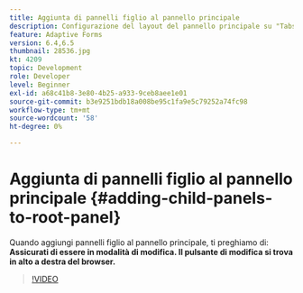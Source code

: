 ```yaml
---
title: Aggiunta di pannelli figlio al pannello principale
description: Configurazione del layout del pannello principale su "Tabs on Left" e aggiunta di pannelli figlio al pannello principale.
feature: Adaptive Forms
version: 6.4,6.5
thumbnail: 28536.jpg
kt: 4209
topic: Development
role: Developer
level: Beginner
exl-id: a68c41b8-3e80-4b25-a933-9ceb8aee1e01
source-git-commit: b3e9251bdb18a008be95c1fa9e5c79252a74fc98
workflow-type: tm+mt
source-wordcount: '58'
ht-degree: 0%

---
```


# Aggiunta di pannelli figlio al pannello principale {#adding-child-panels-to-root-panel}

Quando aggiungi pannelli figlio al pannello principale, ti preghiamo di: **Assicurati di essere in modalità di modifica. Il pulsante di modifica si trova in alto a destra del browser.**


>[!VIDEO](https://video.tv.adobe.com/v/28536?quality=12&learn=on)
